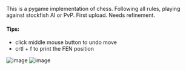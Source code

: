 This is a pygame implementation of chess. Following all rules, playing against stockfish AI or PvP.
First upload. Needs refinement. 

#### Tips:
- click middle mouse button to undo move 
- crtl + f to print the FEN position



![image](https://github.com/JasperTresidder/Chess-pygame/assets/51917264/2665b390-faa4-41a9-aff3-b8b0884b3623)
![image](https://github.com/JasperTresidder/Chess-pygame/assets/51917264/f5e4a61b-5c11-4e92-93ff-e2bcb222ed1c)
